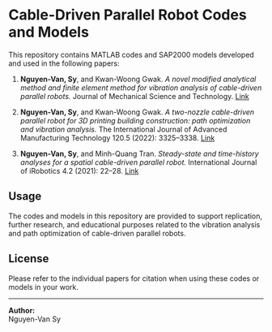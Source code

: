 # Cable-Driven Parallel Robot Codes and Models

This repository contains MATLAB codes and SAP2000 models developed and used in the following papers:

1. **Nguyen-Van, Sy**, and Kwan-Woong Gwak. *A novel modified analytical method and finite element method for vibration analysis of cable-driven parallel robots.* Journal of Mechanical Science and Technology. [Link](https://link.springer.com/article/10.1007/s12206-020-0809-9)

2. **Nguyen-Van, Sy**, and Kwan-Woong Gwak. *A two-nozzle cable-driven parallel robot for 3D printing building construction: path optimization and vibration analysis.* The International Journal of Advanced Manufacturing Technology 120.5 (2022): 3325–3338. [Link](https://doi.org/10.1007/s00170-022-08919-5)

3. **Nguyen-Van, Sy**, and Minh-Quang Tran. *Steady-state and time-history analyses for a spatial cable-driven parallel robot.* International Journal of iRobotics 4.2 (2021): 22–28. [Link](https://iroboticsjournal.org/index.php/irobotics/article/view/87)

## Usage

The codes and models in this repository are provided to support replication, further research, and educational purposes related to the vibration analysis and path optimization of cable-driven parallel robots.

## License

Please refer to the individual papers for citation when using these codes or models in your work.

---

**Author:**  
Nguyen-Van Sy
